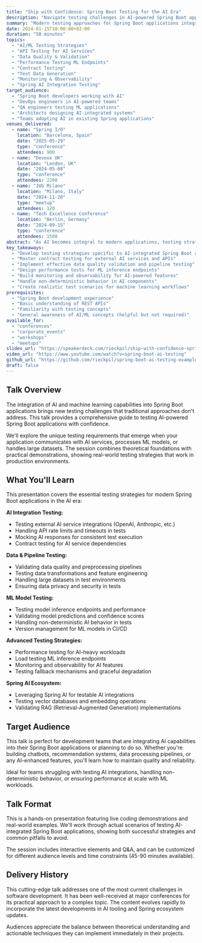 ```yaml
---
title: "Ship with Confidence: Spring Boot Testing for the AI Era"
description: "Navigate testing challenges in AI-powered Spring Boot applications with modern strategies for ML integrations, API testing, and quality assurance"
summary: "Modern testing approaches for Spring Boot applications integrating AI/ML capabilities"
date: 2024-01-15T10:00:00+02:00
duration: "50 minutes"
topics:
  - "AI/ML Testing Strategies"
  - "API Testing for AI Services"
  - "Data Quality & Validation"
  - "Performance Testing ML Endpoints"
  - "Contract Testing"
  - "Test Data Generation"
  - "Monitoring & Observability"
  - "Spring AI Integration Testing"
target_audience:
  - "Spring Boot developers working with AI"
  - "DevOps engineers in AI-powered teams"
  - "QA engineers testing ML applications"
  - "Architects designing AI-integrated systems"
  - "Teams adopting AI in existing Spring applications"
venues_delivered:
  - name: "Spring I/O"
    location: "Barcelona, Spain"
    date: "2025-05-29"
    type: "conference"
    attendees: 900
  - name: "Devoxx UK"
    location: "London, UK"
    date: "2024-05-08"
    type: "conference"
    attendees: 2200
  - name: "JUG Milano"
    location: "Milano, Italy"
    date: "2024-11-20"
    type: "meetup"
    attendees: 120
  - name: "Tech Excellence Conference"
    location: "Berlin, Germany"
    date: "2024-09-15"
    type: "conference"
    attendees: 1500
abstract: "As AI becomes integral to modern applications, testing strategies must evolve. This talk explores how to maintain quality and confidence when building Spring Boot applications that integrate with AI services, handle ML models, and process large datasets. Learn practical approaches to test AI-powered features, validate data pipelines, and ensure reliable deployments in the age of artificial intelligence."
key_takeaways:
  - "Develop testing strategies specific to AI-integrated Spring Boot applications"
  - "Master contract testing for external AI services and APIs"
  - "Implement effective data quality validation and pipeline testing"
  - "Design performance tests for ML inference endpoints"
  - "Build monitoring and observability for AI-powered features"
  - "Handle non-deterministic behavior in AI components"
  - "Create realistic test scenarios for machine learning workflows"
prerequisites:
  - "Spring Boot development experience"
  - "Basic understanding of REST APIs"
  - "Familiarity with testing concepts"
  - "General awareness of AI/ML concepts (helpful but not required)"
available_for:
  - "conferences"
  - "corporate_events"
  - "workshops"
  - "meetups"
slides_url: "https://speakerdeck.com/rieckpil/ship-with-confidence-spring-boot-testing-ai-era"
video_url: "https://www.youtube.com/watch?v=spring-boot-ai-testing"
github_url: "https://github.com/rieckpil/spring-boot-ai-testing-examples"
draft: false
---
```


## Talk Overview

The integration of AI and machine learning capabilities into Spring Boot applications brings new testing challenges that traditional approaches don't address. This talk provides a comprehensive guide to testing AI-powered Spring Boot applications with confidence.

We'll explore the unique testing requirements that emerge when your application communicates with AI services, processes ML models, or handles large datasets. The session combines theoretical foundations with practical demonstrations, showing real-world testing strategies that work in production environments.

## What You'll Learn

This presentation covers the essential testing strategies for modern Spring Boot applications in the AI era:

**AI Integration Testing:**
- Testing external AI service integrations (OpenAI, Anthropic, etc.)
- Handling API rate limits and timeouts in tests
- Mocking AI responses for consistent test execution
- Contract testing for AI service dependencies

**Data & Pipeline Testing:**
- Validating data quality and preprocessing pipelines
- Testing data transformations and feature engineering
- Handling large datasets in test environments
- Ensuring data privacy and security in tests

**ML Model Testing:**
- Testing model inference endpoints and performance
- Validating model predictions and confidence scores
- Handling non-deterministic AI behavior in tests
- Version management for ML models in CI/CD

**Advanced Testing Strategies:**
- Performance testing for AI-heavy workloads
- Load testing ML inference endpoints
- Monitoring and observability for AI features
- Testing fallback mechanisms and graceful degradation

**Spring AI Ecosystem:**
- Leveraging Spring AI for testable AI integrations
- Testing vector databases and embedding operations
- Validating RAG (Retrieval-Augmented Generation) implementations

## Target Audience

This talk is perfect for development teams that are integrating AI capabilities into their Spring Boot applications or planning to do so. Whether you're building chatbots, recommendation systems, data processing pipelines, or any AI-enhanced features, you'll learn how to maintain quality and reliability.

Ideal for teams struggling with testing AI integrations, handling non-deterministic behavior, or ensuring performance at scale with ML workloads.

## Talk Format

This is a hands-on presentation featuring live coding demonstrations and real-world examples. We'll work through actual scenarios of testing AI-integrated Spring Boot applications, showing both successful strategies and common pitfalls to avoid.

The session includes interactive elements and Q&A, and can be customized for different audience levels and time constraints (45-90 minutes available).

## Delivery History

This cutting-edge talk addresses one of the most current challenges in software development. It has been well-received at major conferences for its practical approach to a complex topic. The content evolves rapidly to incorporate the latest developments in AI tooling and Spring ecosystem updates.

Audiences appreciate the balance between theoretical understanding and actionable techniques they can implement immediately in their projects.